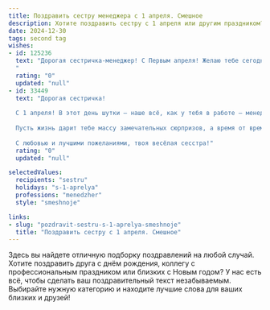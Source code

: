```yaml
---
title: Поздравить сестру менеджера с 1 апреля. Смешное
description: Хотите поздравить сестру с 1 апреля или другим праздником? Наш ИИ создаст незабываемое поздравление, а вы обязательно выделитесь среди других.  
date: 2024-12-30
tags: second tag
wishes:
- id: 125236
  text: "Дорогая сестричка-менеджер! С Первым апреля! Желаю тебе сегодня таких успешных переговоров, что контракты будут подписываться сами, а клиенты будут дарить тебе горы бесплатных конфет (без скрытых условий, естественно!). Пусть все твои планы осуществятся, как по волшебству, ну или хотя бы как в самых смелых рекламных роликах!  Пусть этот день будет полон позитива, а удача – неотразима, как твой профессионализм!  И помни: даже если тебя сегодня обманут, у тебя есть все инструменты, чтобы вернуть ситуацию под контроль! 😉
  "
  rating: "0"
  updated: "null"
- id: 33449
  text: "Дорогая сестричка!
  
  С 1 апреля! В этот день шутки – наше всё, как у тебя в работе – менеджеры! Желаю, чтобы у твоих клиентов всегда были «гениальные идеи», а у тебя – «гениальные решения»! Пусть твои подчиненные не так часто смешат, как наши друзья на утренниках, а задачи всегда решаются с лёгкостью, как будто ты раздаёшь шутки на расхват!
  
  Пусть жизнь дарит тебе массу замечательных сюрпризов, а время от времени побалует шутливыми случайностями, чтобы всегда была тема для смеха. Забудь про отчёты на сегодня и просто насладись этим днём!
  
  С любовью и лучшими пожеланиями, твоя весёлая сесстра!"
  rating: "0"
  updated: "null"

selectedValues:
  recipients: "sestru"
  holidays: "s-1-aprelya"
  professions: "menedzher"
  style: "smeshnoje"

links:
- slug: "pozdravit-sestru-s-1-aprelya-smeshnoje"
  title: "Поздравить сестру с 1 апреля. Смешное"
---
```


Здесь вы найдете отличную подборку поздравлений на любой случай.
Хотите поздравить друга с днём рождения, коллегу с профессиональным праздником или близких с Новым годом? У нас есть всё, чтобы сделать ваш поздравительный текст незабываемым. Выбирайте нужную категорию и находите лучшие слова для ваших близких и друзей!
